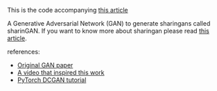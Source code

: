 This is the code accompanying [this article](https://mhnazeri.now.sh/posts/sharinGAN/)

A Generative Adversarial Network (GAN) to generate sharingans called sharinGAN. If you want to know more about sharingan please read [this article](https://naruto.fandom.com/wiki/Sharingan).

references:
* [Original GAN paper](https://papers.nips.cc/paper/5423-generative-adversarial-nets.pdf)
* [A video that inspired this work](https://www.youtube.com/watch?v=8fnynVsR53k)
* [PyTorch DCGAN tutorial](https://pytorch.org/tutorials/beginner/dcgan_faces_tutorial.html)


